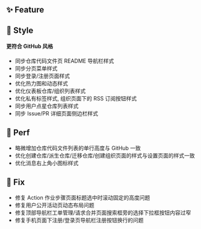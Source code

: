 ## ✨ Feature

## 🌈 Style

#### 更符合 GitHub 风格

- 同步仓库代码文件页 README 导航栏样式
- 同步分页菜单样式
- 同步登录/注册页面样式
- 优化热力图和动态样式
- 优化仪表板仓库/组织列表样式
- 优化私有标签样式, 组织页面下的 RSS 订阅按钮样式
- 同步用户点星仓库列表样式
- 同步 Issue/PR 详细页面侧边栏样式

## 🎈 Perf

- 略微增加仓库代码文件列表的单行高度与 GitHub 一致
- 优化创建仓库/派生仓库/迁移仓库/创建组织页面的样式与设置页面的样式一致
- 优化消息右上角小图标样式

## 🐞 Fix

- 修复 Action 作业步骤页面标题选中时滚动固定的高度问题
- 修复用户公开活动页动态布局问题
- 修复顶部导航栏工单管理/请求合并页面搜索框旁的选择下拉框按钮内容过窄
- 修复手机页面下注册/登录页导航栏注册按钮换行的问题

